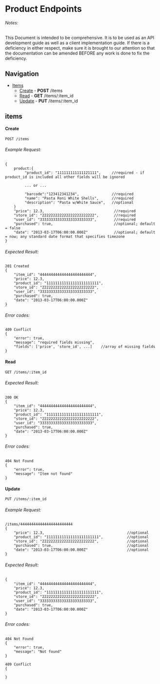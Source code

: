 # Product Endpoints
###### Notes:
This Document is intended to be comprehensive. It is to
be used as an API development guide as well as a client implementation guide.
If there is a deficiency in either respect, make sure it is brought to our
attention so that the documentation can be amended BEFORE any work is done to
fix the deficiency.

## Navigation
* [Items](#items)
  * [Create](#create) - **POST** /items
  * [Read](#read) - **GET** /items/:item_id
  * [Update](#update) - **PUT** /items/:item_id


## items

#### Create

    POST /items

###### Example Request:
    {
        product:{
             "product_id": "111111111111121111",     //required - if product_id is included all other fields will be ignored
             
             ... or ...
             
             "barcode":"123412341234",               //required
             "name": "Pasta Roni White Shells",      //required
             "description": "Pasta w/White Sauce",   //optional
        }
        "price": 12.3,                                //required        
        "store_id": "222222222222222222222222",       //required
        "user_id": "333333333333333333333333",        //required
        "purchased": true,                            //optional; default = false
        "date": "2013-03-17T06:00:00.000Z"            //optional; default = now; any standard date format that specifies timezone
    }
###### Expected Result:
    201 Created
    {
        "item_id": "444444444444444444444444",
        "price": 12.3,
        "product_id": "111111111111111111111111",
        "store_id": "222222222222222222222222",
        "user_id": "333333333333333333333333",
        "purchased": true,
        "date": "2013-03-17T06:00:00.000Z"
    }
###### Error codes: 
    409 Conflict
    {
        "error": true,
        "message": "required fields missing",
        "fields": ['price', 'store_id', ...]    //array of missing fields
    }


#### Read

    GET /items/:item_id

###### Expected Result:
    200 OK
    {
        "item_id": "444444444444444444444444",
        "price": 12.3,
        "product_id": "111111111111111111111111",
        "store_id": "222222222222222222222222",
        "user_id": "333333333333333333333333",
        "purchased": true,
        "date": "2013-03-17T06:00:00.000Z"
    }
###### Error codes:
    404 Not Found
    {
        "error": true,
        "message": "Item not found"
    }

#### Update

    PUT /items/:item_id

###### Example Request:
    /items/444444444444444444444444
    {
        "price": 12.3,                                      //optional
        "product_id": "111111111111111111111111",           //optional
        "store_id": "222222222222222222222222",             //optional
        "purchased": true,                                  //optional
        "date": "2013-03-17T06:00:00.000Z"                  //optional
    }
###### Expected Result:
    {
        "item_id": "444444444444444444444444",
        "price": 12.3,
        "product_id": "111111111111111111111111",
        "store_id": "222222222222222222222222",
        "user_id": "333333333333333333333333",
        "purchased": true,
        "date": "2013-03-17T06:00:00.000Z"
    }
###### Error codes:
    404 Not Found
    {
        "error": true,
        "message": "Not found"
    }

    409 Conflict
    {
        
    }
